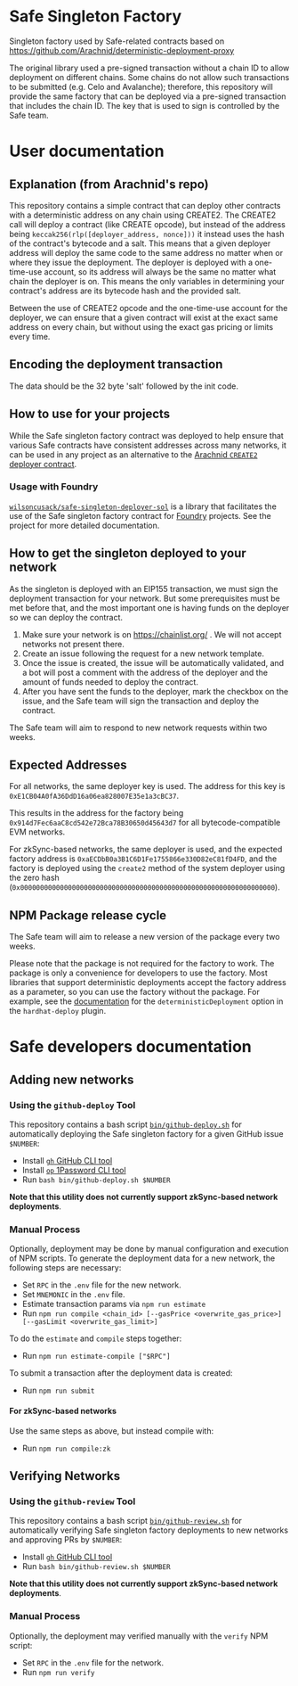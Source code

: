 # Safe Singleton Factory

Singleton factory used by Safe-related contracts based on https://github.com/Arachnid/deterministic-deployment-proxy

The original library used a pre-signed transaction without a chain ID to allow deployment on different chains. Some chains do not allow such transactions to be submitted (e.g. Celo and Avalanche); therefore, this repository will provide the same factory that can be deployed via a pre-signed transaction that includes the chain ID. The key that is used to sign is controlled by the Safe team.

# User documentation

## Explanation (from Arachnid's repo)

This repository contains a simple contract that can deploy other contracts with a deterministic address on any chain using CREATE2. The CREATE2 call will deploy a contract (like CREATE opcode), but instead of the address being `keccak256(rlp([deployer_address, nonce]))` it instead uses the hash of the contract's bytecode and a salt. This means that a given deployer address will deploy the same code to the same address no matter when or where they issue the deployment. The deployer is deployed with a one-time-use account, so its address will always be the same no matter what chain the deployer is on. This means the only variables in determining your contract's address are its bytecode hash and the provided salt.

Between the use of CREATE2 opcode and the one-time-use account for the deployer, we can ensure that a given contract will exist at the exact same address on every chain, but without using the exact gas pricing or limits every time.

## Encoding the deployment transaction

The data should be the 32 byte 'salt' followed by the init code.

## How to use for your projects

While the Safe singleton factory contract was deployed to help ensure that various Safe contracts have consistent addresses across many networks, it can be used in any project as an alternative to the [Arachnid `CREATE2` deployer contract](https://github.com/Arachnid/deterministic-deployment-proxy).

### Usage with Foundry

[`wilsoncusack/safe-singleton-deployer-sol`](https://github.com/wilsoncusack/safe-singleton-deployer-sol) is a library that facilitates the use of the Safe singleton factory contract for [Foundry](https://github.com/foundry-rs/foundry) projects. See the project for more detailed documentation.

## How to get the singleton deployed to your network

As the singleton is deployed with an EIP155 transaction, we must sign the deployment transaction for your network. But some prerequisites must be met before that, and the most important one is having funds on the deployer so we can deploy the contract.

1. Make sure your network is on https://chainlist.org/ . We will not accept networks not present there.
2. Create an issue following the request for a new network template.
3. Once the issue is created, the issue will be automatically validated, and a bot will post a comment with the address of the deployer and the amount of funds needed to deploy the contract.
4. After you have sent the funds to the deployer, mark the checkbox on the issue, and the Safe team will sign the transaction and deploy the contract.

The Safe team will aim to respond to new network requests within two weeks.

## Expected Addresses

For all networks, the same deployer key is used. The address for this key is `0xE1CB04A0fA36DdD16a06ea828007E35e1a3cBC37`.

This results in the address for the factory being `0x914d7Fec6aaC8cd542e72Bca78B30650d45643d7` for all bytecode-compatible EVM networks.

For zkSync-based networks, the same deployer is used, and the expected factory address is `0xaECDbB0a3B1C6D1Fe1755866e330D82eC81fD4FD`, and the factory is deployed using the `create2` method of the system deployer using the zero hash (`0x0000000000000000000000000000000000000000000000000000000000000000`).

## NPM Package release cycle

The Safe team will aim to release a new version of the package every two weeks.

Please note that the package is not required for the factory to work. The package is only a convenience for developers to use the factory.
Most libraries that support deterministic deployments accept the factory address as a parameter, so you can use the factory without the package.
For example, see the [documentation](https://github.com/wighawag/hardhat-deploy/blob/42964ca4f74a3f3c57cf694e9713b335f8ba7b2c/README.md#4-deterministicdeployment-ability-to-specify-a-deployment-factory) for the `deterministicDeployment` option in the `hardhat-deploy` plugin.

# Safe developers documentation

## Adding new networks

### Using the `github-deploy` Tool

This repository contains a bash script [`bin/github-deploy.sh`](./bin/github-deploy.sh) for automatically deploying the Safe singleton factory for a given GitHub issue `$NUMBER`:

- Install [`gh` GitHub CLI tool](https://cli.github.com/)
- Install [`op` 1Password CLI tool](https://1password.com/downloads/command-line/)
- Run `bash bin/github-deploy.sh $NUMBER`

**Note that this utility does not currently support zkSync-based network deployments**.

### Manual Process

Optionally, deployment may be done by manual configuration and execution of NPM scripts. To generate the deployment data for a new network, the following steps are necessary:

- Set `RPC` in the `.env` file for the new network.
- Set `MNEMONIC` in the `.env` file.
- Estimate transaction params via `npm run estimate`
- Run `npm run compile <chain_id> [--gasPrice <overwrite_gas_price>] [--gasLimit <overwrite_gas_limit>]`

To do the `estimate` and `compile` steps together:

- Run `npm run estimate-compile ["$RPC"]`

To submit a transaction after the deployment data is created:

- Run `npm run submit`

#### For zkSync-based networks

Use the same steps as above, but instead compile with:

- Run `npm run compile:zk`

## Verifying Networks

### Using the `github-review` Tool

This repository contains a bash script [`bin/github-review.sh`](./bin/github-review.sh) for automatically verifying Safe singleton factory deployments to new networks and approving PRs by `$NUMBER`:

- Install [`gh` GitHub CLI tool](https://cli.github.com/)
- Run `bash bin/github-review.sh $NUMBER`

**Note that this utility does not currently support zkSync-based network deployments**.

### Manual Process

Optionally, the deployment may verified manually with the `verify` NPM script:

- Set `RPC` in the `.env` file for the network.
- Run `npm run verify`
